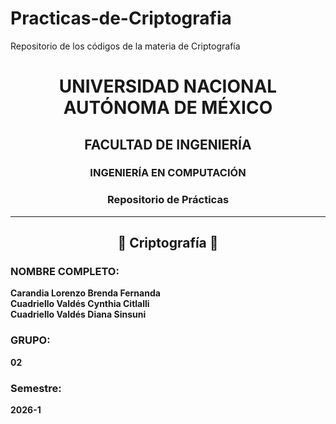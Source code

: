 # Practicas-de-Criptografia
Repositorio de los códigos de la materia de Criptografía

<h1 align="center">UNIVERSIDAD NACIONAL AUTÓNOMA DE MÉXICO</h1>
<h2 align="center">FACULTAD DE INGENIERÍA</h2>
<h3 align="center">INGENIERÍA EN COMPUTACIÓN</h3>
<h3 align="center">Repositorio de Prácticas </h3>

---

<h2 align="center">📌 Criptografía 📌</h2>

### **NOMBRE COMPLETO:**  
**Carandia Lorenzo Brenda Fernanda**  <br>
**Cuadriello Valdés Cynthia Citlalli**<br>
**Cuadriello Valdés Diana Sinsuni**
 

### **GRUPO:**  
**02**  

### **Semestre:**  
**2026-1**  

 
